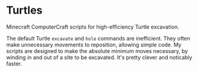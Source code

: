# Turtles
Minecraft ComputerCraft scripts for high-efficiency Turtle excavation.

The default Turtle `excavate` and `hole` commands are inefficient. They often make unnecessary movements to reposition, allowing simple code. My scripts are designed to make the absolute minimum moves necessary, by winding in and out of a site to be excavated. It's pretty clever and noticably faster.
